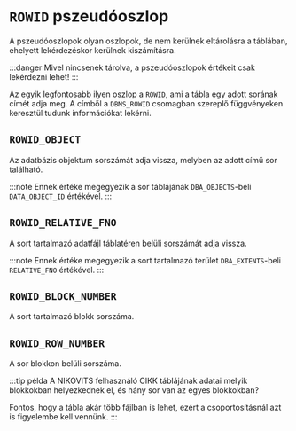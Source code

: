 # `ROWID` pszeudóoszlop

A pszeudóoszlopok olyan oszlopok, de nem kerülnek eltárolásra a táblában, ehelyett lekérdezéskor kerülnek kiszámításra.

:::danger
Mivel nincsenek tárolva, a pszeudóoszlopok értékeit csak lekérdezni lehet!
:::

Az egyik legfontosabb ilyen oszlop a `ROWID`, ami a tábla egy adott sorának címét adja meg. A címből a `DBMS_ROWID`
csomagban szereplő függvényeken keresztül tudunk információkat lekérni.

## `ROWID_OBJECT`
Az adatbázis objektum sorszámát adja vissza, melyben az adott című sor található.

:::note
Ennek értéke megegyezik a sor táblájának `DBA_OBJECTS`-beli `DATA_OBJECT_ID` értékével.
:::

## `ROWID_RELATIVE_FNO`
A sort tartalmazó adatfájl táblatéren belüli sorszámát adja vissza.

:::note
Ennek értéke megegyezik a sort tartalmazó terület `DBA_EXTENTS`-beli `RELATIVE_FNO` értékével.
:::


## `ROWID_BLOCK_NUMBER`
A sort tartalmazó blokk sorszáma.

## `ROWID_ROW_NUMBER`
A sor blokkon belüli sorszáma.


:::tip példa
A NIKOVITS felhasználó CIKK táblájának adatai melyik blokkokban helyezkednek el, és hány sor van az egyes blokkokban?

Fontos, hogy a tábla akár több fájlban is lehet, ezért a csoportosításnál azt is figyelembe kell vennünk.
:::
